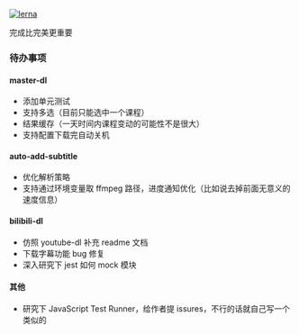 [![lerna](https://img.shields.io/badge/maintained%20with-lerna-cc00ff.svg)](https://lerna.js.org/)

完成比完美更重要

### 待办事项

#### master-dl

- 添加单元测试
- 支持多选（目前只能选中一个课程）
- 结果缓存（一天时间内课程变动的可能性不是很大）
- 支持配置下载完自动关机

#### auto-add-subtitle

- 优化解析策略
- 支持通过环境变量取 ffmpeg 路径，进度通知优化（比如说去掉前面无意义的速度信息）

#### bilibili-dl

- 仿照 youtube-dl 补充 readme 文档
- 下载字幕功能 bug 修复
- 深入研究下 jest 如何 mock 模块

#### 其他

- 研究下 JavaScript Test Runner，给作者提 issures，不行的话就自己写一个类似的
